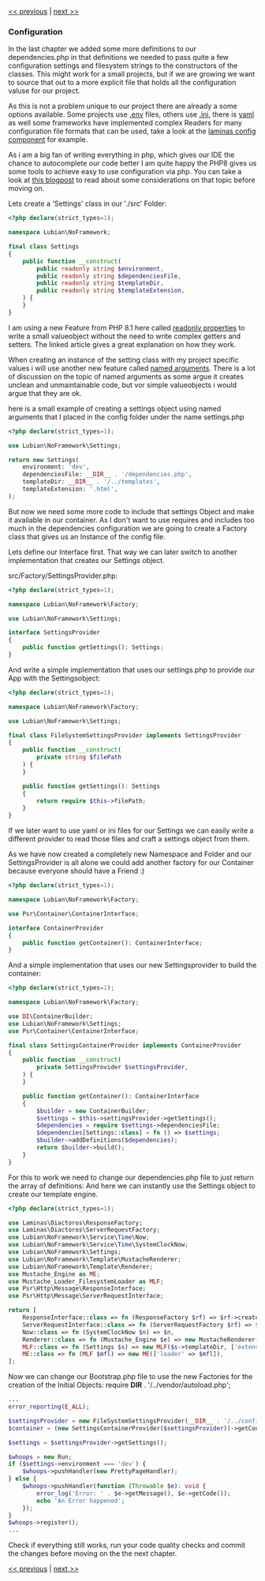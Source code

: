 [<< previous](11-templating.md) | [next >>](13-refactoring.md)

### Configuration

In the last chapter we added some more definitions to our dependencies.php in that definitions
we needed to pass quite a few configuration settings and filesystem strings to the constructors
of the classes. This might work for a small projects, but if we are growing we want to source that out to a more explicit file that holds all the configuration valuse for our project.

As this is not a problem unique to our project there are already a some options available. Some projects use [.env](https://github.com/vlucas/phpdotenv) files, others use [.ini](https://www.php.net/manual/de/function.parse-ini-file.php), there is [yaml](https://www.php.net/manual/de/function.yaml-parse-file.php) as well some frameworks have implemented complex Readers for many configuration file formats that can be used, take a look at the [laminas config component](https://docs.laminas.dev/laminas-config/reader/) for example.

As i am a big fan of writing everything in php, which gives our IDE the chance to autocomplete our code better I am quite happy the PHP8 gives us some tools to achieve easy to use configuration via php. You can take a look at [this blogpost](https://stitcher.io/blog/what-about-config-builders) to read about some considerations on that topic before moving on.

Lets create a 'Settings' class in our './src' Folder:

```php
<?php declare(strict_types=1);

namespace Lubian\NoFramework;

final class Settings
{
    public function __construct(
        public readonly string $environment,
        public readonly string $dependenciesFile,
        public readonly string $templateDir,
        public readonly string $templateExtension,
    ) {
    }
}
```

I am using a new Feature from PHP 8.1 here called [readonly properties](https://stitcher.io/blog/php-81-readonly-properties) to write a small valueobject without the need to write complex getters and setters. The linked article gives a great explanation on how they work.

When creating an instance of the setting class with my project specific values i will use another
new feature called [named arguments](https://stitcher.io/blog/php-8-named-arguments). There is 
a lot of discussion on the topic of named arguments as some argue it creates unclean and
unmaintainable code, but vor simple valueobjects i would argue that they are ok.

here is a small example of creating a settings object using named arguments that I placed in the config folder
under the name settings.php
```php
<?php declare(strict_types=1);

use Lubian\NoFramework\Settings;

return new Settings(
    environment: 'dev',
    dependenciesFile: __DIR__ . '/dependencies.php',
    templateDir: __DIR__ . '/../templates',
    templateExtension: '.html',
);
```


But now we need some more code to include that settings Object and make it available in our container. As I don't want to use requires and includes too much in the dependencies configuration we are going to create a Factory class that gives us an Instance of the config file.

Lets define our Interface first. That way we can later switch to another implementation that creates our Settings object.

src/Factory/SettingsProvider.php:

```php
<?php declare(strict_types=1);

namespace Lubian\NoFramework\Factory;

use Lubian\NoFramework\Settings;

interface SettingsProvider
{
    public function getSettings(): Settings;
}
```

And write a simple implementation that uses our settings.php to provide our App with the Settingsobject:

```php
<?php declare(strict_types=1);

namespace Lubian\NoFramework\Factory;

use Lubian\NoFramework\Settings;

final class FileSystemSettingsProvider implements SettingsProvider
{
    public function __construct(
        private string $filePath
    ) {
    }

    public function getSettings(): Settings
    {
        return require $this->filePath;
    }
}
```

If we later want to use yaml or ini files for our Settings we can easily write a different provider to read those files
and craft a settings object from them.

As we have now created a completely new Namespace and Folder and our SettingsProvider is all alone we could add another
factory for our Container because everyone should have a Friend :)

```php
<?php declare(strict_types=1);

namespace Lubian\NoFramework\Factory;

use Psr\Container\ContainerInterface;

interface ContainerProvider
{
    public function getContainer(): ContainerInterface;
}
```

And a simple implementation that uses our new Settingsprovider to build the container:

```php
<?php declare(strict_types=1);

namespace Lubian\NoFramework\Factory;

use DI\ContainerBuilder;
use Lubian\NoFramework\Settings;
use Psr\Container\ContainerInterface;

final class SettingsContainerProvider implements ContainerProvider
{
    public function __construct(
        private SettingsProvider $settingsProvider,
    ) {
    }

    public function getContainer(): ContainerInterface
    {
        $builder = new ContainerBuilder;
        $settings = $this->settingsProvider->getSettings();
        $dependencies = require $settings->dependenciesFile;
        $dependencies[Settings::class] = fn () => $settings;
        $builder->addDefinitions($dependencies);
        return $builder->build();
    }
}
```

For this to work we need to change our dependencies.php file to just return the array of definitions:
And here we can instantly use the Settings object to create our template engine.

```php
<?php declare(strict_types=1);

use Laminas\Diactoros\ResponseFactory;
use Laminas\Diactoros\ServerRequestFactory;
use Lubian\NoFramework\Service\Time\Now;
use Lubian\NoFramework\Service\Time\SystemClockNow;
use Lubian\NoFramework\Settings;
use Lubian\NoFramework\Template\MustacheRenderer;
use Lubian\NoFramework\Template\Renderer;
use Mustache_Engine as ME;
use Mustache_Loader_FilesystemLoader as MLF;
use Psr\Http\Message\ResponseInterface;
use Psr\Http\Message\ServerRequestInterface;

return [
    ResponseInterface::class => fn (ResponseFactory $rf) => $rf->createResponse(),
    ServerRequestInterface::class => fn (ServerRequestFactory $rf) => $rf::fromGlobals(),
    Now::class => fn (SystemClockNow $n) => $n,
    Renderer::class => fn (Mustache_Engine $e) => new MustacheRenderer($e),
    MLF::class => fn (Settings $s) => new MLF($s->templateDir, ['extension' => $s->templateExtension]),
    ME::class => fn (MLF $mfl) => new ME(['loader' => $mfl]),
];
```

Now we can change our Bootstrap.php file to use the new Factories for the creation of the Initial Objects:
require __DIR__ . '/../vendor/autoload.php';

```php
...
error_reporting(E_ALL);

$settingsProvider = new FileSystemSettingsProvider(__DIR__ . '/../config/settings.php');
$container = (new SettingsContainerProvider($settingsProvider))->getContainer();

$settings = $settingsProvider->getSettings();

$whoops = new Run;
if ($settings->environment === 'dev') {
    $whoops->pushHandler(new PrettyPageHandler);
} else {
    $whoops->pushHandler(function (Throwable $e): void {
        error_log('Error: ' . $e->getMessage(), $e->getCode());
        echo 'An Error happened';
    });
}
$whoops->register();
...
```

Check if everything still works, run your code quality checks and commit the changes before moving on the the next chapter.

[<< previous](11-templating.md) | [next >>](13-refactoring.md)
